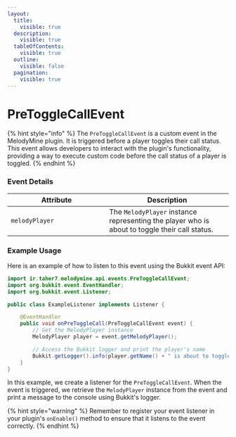 ```yaml
---
layout:
  title:
    visible: true
  description:
    visible: true
  tableOfContents:
    visible: true
  outline:
    visible: false
  pagination:
    visible: true
---
```


# PreToggleCallEvent

{% hint style="info" %}
The `PreToggleCallEvent` is a custom event in the MelodyMine plugin. It is triggered before a player toggles their call status. This event allows developers to interact with the plugin's functionality, providing a way to execute custom code before the call status of a player is toggled.
{% endhint %}

### Event Details

<table><thead><tr><th width="208">Attribute</th><th>Description</th></tr></thead><tbody><tr><td><code>melodyPlayer</code></td><td>The <code>MelodyPlayer</code> instance representing the player who is about to toggle their call status.</td></tr></tbody></table>

### Example Usage

Here is an example of how to listen to this event using the Bukkit event API:

```java
import ir.taher7.melodymine.api.events.PreToggleCallEvent;
import org.bukkit.event.EventHandler;
import org.bukkit.event.Listener;

public class ExampleListener implements Listener {

    @EventHandler
    public void onPreToggleCall(PreToggleCallEvent event) {
        // Get the MelodyPlayer instance
        MelodyPlayer player = event.getMelodyPlayer();

        // Access the Bukkit logger and print the player's name
        Bukkit.getLogger().info(player.getName() + " is about to toggle their call status.");
    }
}
```

In this example, we create a listener for the `PreToggleCallEvent`. When the event is triggered, we retrieve the `MelodyPlayer` instance from the event and print a message to the console using Bukkit's logger.

{% hint style="warning" %}
Remember to register your event listener in your plugin's `onEnable()` method to ensure that it listens to the event correctly.
{% endhint %}
